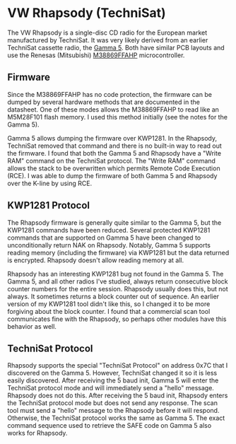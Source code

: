 # VW Rhapsody (TechniSat)

The VW Rhapsody is a single-disc CD radio for the European market manufactured by TechniSat.  It was very likely
derived from an earlier TechniSat cassette radio, the [Gamma 5](../vw_gamma_5_technisat).  Both have similar PCB layouts
and use the Renesas (Mitsubishi) [M38869FFAHP](http://archive.6502.org/datasheets/renesas_3886_group_users_manual.pdf) microcontroller.

## Firmware

Since the M38869FFAHP has no code protection, the firmware can be dumped by several hardware methods that are documented in the datasheet.  One of these modes allows the M38869FFAHP to read like an M5M28F101 flash memory.  I used this method initially (see the notes for the Gamma 5).  

Gamma 5 allows dumping the firmware over KWP1281.  In the Rhapsody, TechniSat removed that command and there is no built-in way to read out the firmware.  I found that both the Gamma 5 and Rhapsody have a "Write RAM"
command on the TechniSat protocol.  The "Write RAM" command allows the stack to be overwritten which permits Remote Code Execution (RCE).  I was able to dump the firmware of both Gamma 5 and Rhapsody over the K-line by using RCE.

## KWP1281 Protocol

The Rhapsody firmware is generally quite similar to the Gamma 5, but the KWP1281 commands have been reduced.  Several protected KWP1281 commands that are supported on Gamma 5 have been changed to unconditionally return NAK on Rhapsody.  Notably, Gamma 5 supports reading memory (including the firmware) via KWP1281 but the data returned is encrypted.  Rhapsody doesn't allow reading memory at all.

Rhapsody has an interesting KWP1281 bug not found in the Gamma 5.  The Gamma 5, and all other radios I've studied, always return consecutive block counter numbers for the entire session.  Rhapsody usually does this, but not always.  It sometimes returns a block counter out of sequence.  An earlier version of my KWP1281 tool didn't like this, so I changed it to be more forgiving about the block counter.  I found that a commercial scan tool communicates fine with the Rhapsody, so perhaps other modules have this behavior as well.

## TechniSat Protocol

Rhapsody supports the special "TechniSat Protocol" on address 0x7C that I discovered on the Gamma 5.  However, TechniSat changed it so it is less easily discovered.  After receiving the 5 baud init, Gamma 5 will enter the TechniSat protocol mode and will immediately send a "hello" message.  Rhapsody does not do this.  After receiving the 5 baud init, Rhapsody enters the TechniSat protocol mode but does not send any response.  The scan tool must send a "hello"
message to the Rhapsody before it will respond.  Otherwise, the TechniSat protocol works the same as Gamma 5.  The exact command sequence used to retrieve the SAFE code on Gamma 5 also works for Rhapsody.
